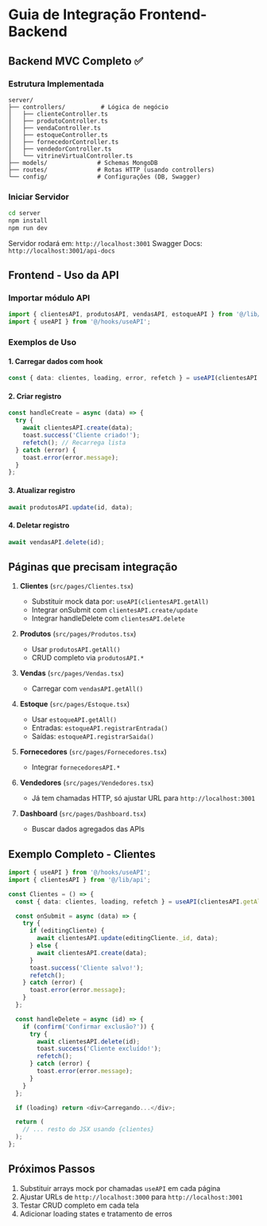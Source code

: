# Guia de Integração Frontend-Backend

## Backend MVC Completo ✅

### Estrutura Implementada

```
server/
├── controllers/          # Lógica de negócio
│   ├── clienteController.ts
│   ├── produtoController.ts
│   ├── vendaController.ts
│   ├── estoqueController.ts
│   ├── fornecedorController.ts
│   ├── vendedorController.ts
│   └── vitrineVirtualController.ts
├── models/              # Schemas MongoDB
├── routes/              # Rotas HTTP (usando controllers)
└── config/              # Configurações (DB, Swagger)
```

### Iniciar Servidor

```bash
cd server
npm install
npm run dev
```

Servidor rodará em: `http://localhost:3001`
Swagger Docs: `http://localhost:3001/api-docs`

## Frontend - Uso da API

### Importar módulo API

```typescript
import { clientesAPI, produtosAPI, vendasAPI, estoqueAPI } from '@/lib/api';
import { useAPI } from '@/hooks/useAPI';
```

### Exemplos de Uso

#### 1. Carregar dados com hook
```typescript
const { data: clientes, loading, error, refetch } = useAPI(clientesAPI.getAll);
```

#### 2. Criar registro
```typescript
const handleCreate = async (data) => {
  try {
    await clientesAPI.create(data);
    toast.success('Cliente criado!');
    refetch(); // Recarrega lista
  } catch (error) {
    toast.error(error.message);
  }
};
```

#### 3. Atualizar registro
```typescript
await produtosAPI.update(id, data);
```

#### 4. Deletar registro
```typescript
await vendasAPI.delete(id);
```

## Páginas que precisam integração

1. **Clientes** (`src/pages/Clientes.tsx`)
   - Substituir mock data por: `useAPI(clientesAPI.getAll)`
   - Integrar onSubmit com `clientesAPI.create/update`
   - Integrar handleDelete com `clientesAPI.delete`

2. **Produtos** (`src/pages/Produtos.tsx`)
   - Usar `produtosAPI.getAll()`
   - CRUD completo via `produtosAPI.*`

3. **Vendas** (`src/pages/Vendas.tsx`)
   - Carregar com `vendasAPI.getAll()`

4. **Estoque** (`src/pages/Estoque.tsx`)
   - Usar `estoqueAPI.getAll()`
   - Entradas: `estoqueAPI.registrarEntrada()`
   - Saídas: `estoqueAPI.registrarSaida()`

5. **Fornecedores** (`src/pages/Fornecedores.tsx`)
   - Integrar `fornecedoresAPI.*`

6. **Vendedores** (`src/pages/Vendedores.tsx`)
   - Já tem chamadas HTTP, só ajustar URL para `http://localhost:3001`

7. **Dashboard** (`src/pages/Dashboard.tsx`)
   - Buscar dados agregados das APIs

## Exemplo Completo - Clientes

```typescript
import { useAPI } from '@/hooks/useAPI';
import { clientesAPI } from '@/lib/api';

const Clientes = () => {
  const { data: clientes, loading, refetch } = useAPI(clientesAPI.getAll);

  const onSubmit = async (data) => {
    try {
      if (editingCliente) {
        await clientesAPI.update(editingCliente._id, data);
      } else {
        await clientesAPI.create(data);
      }
      toast.success('Cliente salvo!');
      refetch();
    } catch (error) {
      toast.error(error.message);
    }
  };

  const handleDelete = async (id) => {
    if (confirm('Confirmar exclusão?')) {
      try {
        await clientesAPI.delete(id);
        toast.success('Cliente excluído!');
        refetch();
      } catch (error) {
        toast.error(error.message);
      }
    }
  };

  if (loading) return <div>Carregando...</div>;

  return (
    // ... resto do JSX usando {clientes}
  );
};
```

## Próximos Passos

1. Substituir arrays mock por chamadas `useAPI` em cada página
2. Ajustar URLs de `http://localhost:3000` para `http://localhost:3001`
3. Testar CRUD completo em cada tela
4. Adicionar loading states e tratamento de erros
